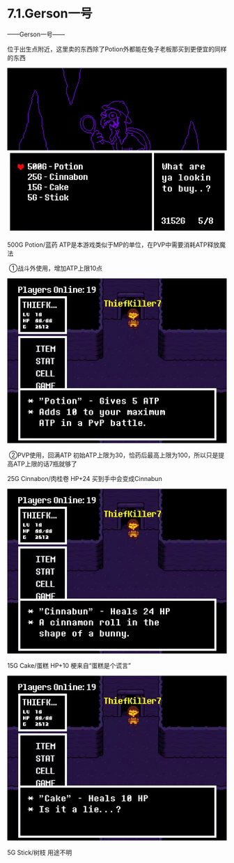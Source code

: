 # 7.1.Gerson一号

——Gerson一号——

位于出生点附近，这里卖的东西除了Potion外都能在兔子老板那买到更便宜的同样的东西

![Gerson一号](Gerson一号.jpg)


500G Potion/蓝药
ATP是本游戏类似于MP的单位，在PVP中需要消耗ATP释放魔法

​			 ①战斗外使用，增加ATP上限10点

![蓝药](蓝药.jpg)

​	 ②PVP使用，回满ATP
初始ATP上限为30，恰药后最高上限为100，所以只是提高ATP上限的话7瓶就够了

25G Cinnabon/肉桂卷 HP+24
买到手中会变成Cinnabun

![肉桂卷](肉桂卷.jpg)

15G Cake/蛋糕 HP+10
梗来自“蛋糕是个谎言”

![蛋糕](蛋糕.jpg)

5G Stick/树枝
用途不明

​	